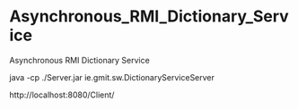 # Asynchronous_RMI_Dictionary_Service
Asynchronous RMI Dictionary Service



java -cp ./Server.jar ie.gmit.sw.DictionaryServiceServer

http://localhost:8080/Client/